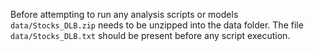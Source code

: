 Before attempting to run any analysis scripts or models `data/Stocks_DLB.zip` needs to be unzipped into the data folder.  The file `data/Stocks_DLB.txt` should be present before any script execution.
